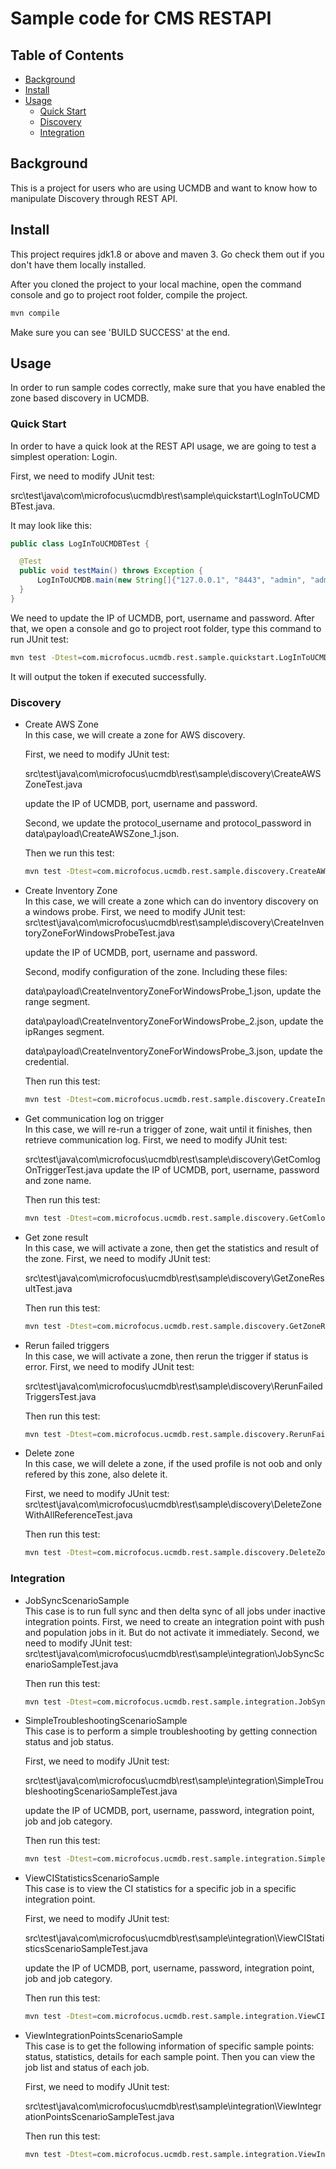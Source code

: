 # Sample code for CMS RESTAPI

## Table of Contents

- [Background](#background)
- [Install](#install)
- [Usage](#usage)
	- [Quick Start](#quick-start)
	- [Discovery](#discovery)
	- [Integration](#integration)

## Background

This is a project for users who are using UCMDB and want to know how to manipulate Discovery through REST API. 



## Install

This project requires jdk1.8 or above and maven 3. Go check them out if you don't have them locally installed. 

After you cloned the project to your local machine, open the command console and go to project root folder, compile the project.

```sh
mvn compile
```

Make sure you can see 'BUILD SUCCESS' at the end.



## Usage

In order to run sample codes correctly, make sure that you have enabled the zone based discovery in UCMDB.

### Quick Start

In order to have a quick look at the REST API usage, we are going to test a simplest operation: Login. 

First, we need to modify JUnit test: 

src\test\java\com\microfocus\ucmdb\rest\sample\quickstart\LogInToUCMDBTest.java.

It may look like this:

  ```java
public class LogInToUCMDBTest {

    @Test
    public void testMain() throws Exception {
        LogInToUCMDB.main(new String[]{"127.0.0.1", "8443", "admin", "admin"});
    }
}
  ```
We need to update the IP of UCMDB, port, username and password. After that, we open a console and go to project root folder, type this command to run JUnit test:

```sh
mvn test -Dtest=com.microfocus.ucmdb.rest.sample.quickstart.LogInToUCMDBTest
```

It will output the token if executed successfully.


### Discovery
* Create AWS Zone  
    In this case, we will create a zone for AWS discovery. 

  First, we need to modify JUnit test: 

  src\test\java\com\microfocus\ucmdb\rest\sample\discovery\CreateAWSZoneTest.java

  update the IP of UCMDB, port, username and password.

  Second, we update the protocol_username and protocol_password in data\payload\CreateAWSZone_1.json.
  
  Then we run this test:
  
    ```sh
    mvn test -Dtest=com.microfocus.ucmdb.rest.sample.discovery.CreateAWSZoneTest
    ```
  
    
  
* Create Inventory Zone  
    In this case, we will create a zone which can do inventory discovery on a windows probe.
First, we need to modify JUnit test: src\test\java\com\microfocus\ucmdb\rest\sample\discovery\CreateInventoryZoneForWindowsProbeTest.java

    update the IP of UCMDB, port, username and password.

    Second, modify configuration of the zone. Including these files:

    data\payload\CreateInventoryZoneForWindowsProbe_1.json, update the range segment.

    data\payload\CreateInventoryZoneForWindowsProbe_2.json, update the ipRanges segment.
    
    data\payload\CreateInventoryZoneForWindowsProbe_3.json, update the credential.
    
    Then run this test:
    
    ```sh
    mvn test -Dtest=com.microfocus.ucmdb.rest.sample.discovery.CreateInventoryZoneForWindowsProbeTest
    ```



* Get communication log on trigger  
    In this case, we will re-run a trigger of zone, wait until it finishes, then retrieve communication log.
First, we need to modify JUnit test: 
  
  src\test\java\com\microfocus\ucmdb\rest\sample\discovery\GetComlogOnTriggerTest.java
update the IP of UCMDB, port, username, password and zone name.
  
  Then run this test:
  
    ```sh
    mvn test -Dtest=com.microfocus.ucmdb.rest.sample.discovery.GetComlogOnTriggerTest
    ```
  
  
  
* Get zone result  
    In this case, we will activate a zone, then get the statistics and result of the zone.
First, we need to modify JUnit test: 
  
  src\test\java\com\microfocus\ucmdb\rest\sample\discovery\GetZoneResultTest.java

  Then run this test:
  
    ```sh
    mvn test -Dtest=com.microfocus.ucmdb.rest.sample.discovery.GetZoneResultTest
    ```
  
  
  
* Rerun failed triggers  
    In this case, we will activate a zone, then rerun the trigger if status is error. 
First, we need to modify JUnit test: 
  
  src\test\java\com\microfocus\ucmdb\rest\sample\discovery\RerunFailedTriggersTest.java

  Then run this test:
  
    ```sh
    mvn test -Dtest=com.microfocus.ucmdb.rest.sample.discovery.RerunFailedTriggersTest
    ```
  
    
  
* Delete zone  
    In this case, we will delete a zone, if the used profile is not oob and only refered by this zone, also delete it.

  First, we need to modify JUnit test: 
  src\test\java\com\microfocus\ucmdb\rest\sample\discovery\DeleteZoneWithAllReferenceTest.java
  
  Then run this test:
  
  ```sh
  mvn test -Dtest=com.microfocus.ucmdb.rest.sample.discovery.DeleteZoneWithAllReferenceTest
  ```
  
  

### Integration
* JobSyncScenarioSample  
    This case is to run full sync and then delta sync of all jobs under inactive integration points.
    First, we need to create an integration point with push and population jobs in it. But do not activate it immediately.
    Second, we need to modify JUnit test: 
    src\test\java\com\microfocus\ucmdb\rest\sample\integration\JobSyncScenarioSampleTest.java
    
    Then run this test:
    
    ```sh
    mvn test -Dtest=com.microfocus.ucmdb.rest.sample.integration.JobSyncScenarioSampleTest
    ```
    
    
    
* SimpleTroubleshootingScenarioSample  
    This case is to perform a simple troubleshooting by getting connection status and job status.
    
    First, we need to modify JUnit test: 
    
    src\test\java\com\microfocus\ucmdb\rest\sample\integration\SimpleTroubleshootingScenarioSampleTest.java
    
    update the IP of UCMDB, port, username, password, integration point, job and job category. 
    
    Then run this test:
    
    ```sh
    mvn test -Dtest=com.microfocus.ucmdb.rest.sample.integration.SimpleTroubleshootingScenarioSampleTest
    ```
    
    
    
* ViewCIStatisticsScenarioSample  
    This case is to view the CI statistics for a specific job in a specific integration point.
    
    First, we need to modify JUnit test: 
    
    src\test\java\com\microfocus\ucmdb\rest\sample\integration\ViewCIStatisticsScenarioSampleTest.java
    
    update the IP of UCMDB, port, username, password, integration point, job and job category. 
    
    Then run this test:
    
    ```sh
    mvn test -Dtest=com.microfocus.ucmdb.rest.sample.integration.ViewCIStatisticsScenarioSampleTest
    ```
    
    
    
* ViewIntegrationPointsScenarioSample  
    This case is to get the following information of specific sample points: status, statistics, details for each sample point. Then you can view the job list and status of each job.
    
    First, we need to modify JUnit test: 
    
    src\test\java\com\microfocus\ucmdb\rest\sample\integration\ViewIntegrationPointsScenarioSampleTest.java
    
    Then run this test:
    
    ```sh
    mvn test -Dtest=com.microfocus.ucmdb.rest.sample.integration.ViewIntegrationPointsScenarioSampleTest
    ```
    
    